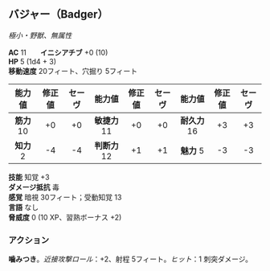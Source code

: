 ## バジャー（Badger）
*極小・野獣、無属性*

**AC** 11　　**イニシアチブ** +0 (10)  
**HP** 5 (1d4 + 3)  
**移動速度** 20フィート、穴掘り 5フィート

| 能力値 | 修正値 | セーヴ | 能力値 | 修正値 | セーヴ | 能力値 | 修正値 | セーヴ |
|:---:|:---:|:---:|:---:|:---:|:---:|:---:|:---:|:---:|
| **筋力** 10 | +0 | +0 | **敏捷力** 11 | +0 | +0 | **耐久力** 16 | +3 | +3 |
| **知力** 2 | -4 | -4 | **判断力** 12 | +1 | +1 | **魅力** 5 | -3 | -3 |

**技能** 知覚 +3  
**ダメージ抵抗** 毒  
**感覚** 暗視 30フィート；受動知覚 13  
**言語** なし  
**脅威度** 0 (10 XP、習熟ボーナス +2)

### アクション
**噛みつき**。*近接攻撃ロール*：+2、射程 5フィート。*ヒット*：1 刺突ダメージ。
